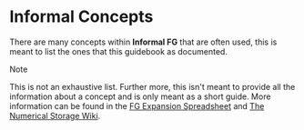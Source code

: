 # Informal Concepts
There are many concepts within **Informal FG** that are often used, this is meant to list the ones that this guidebook as documented.

> [!NOTE]
> This is not an exhaustive list. Further more, this isn't meant to provide all the information about a concept and is only meant as a short guide.
> More information can be found in the [FG Expansion Spreadsheet](https://docs.google.com/spreadsheets/d/1iYp6VyEhT5JeENpVRjqs7BT9yJd0l-8kHFX_ct7BZMI/edit) and [The Numerical Storage Wiki](https://fgyt.fandom.com/wiki/The_Numerical_Storage_Wiki).